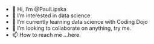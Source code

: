 - 👋 Hi, I’m @PaulLipska
- 👀 I’m interested in data science
- 🌱 I’m currently learning data science with Coding Dojo
- 💞️ I’m looking to collaborate on anything, try me.
- 📫 How to reach me ...here.

<!---
PaulLipska/PaulLipska is a ✨ special ✨ repository because its `README.md` (this file) appears on your GitHub profile.
You can click the Preview link to take a look at your changes.
--->
